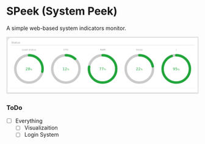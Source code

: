 # SPeek (System Peek)

A simple web-based system indicators monitor.

![Hmmm, there should have beeen an image here](https://github.com/studentenherz/SPeek/blob/master/img/Screenshot%20from%202022-01-28%2001-45-57.png?raw=true)

### ToDo

- [ ] Everything
	- [ ] Visualizaition 
	- [ ] Login System